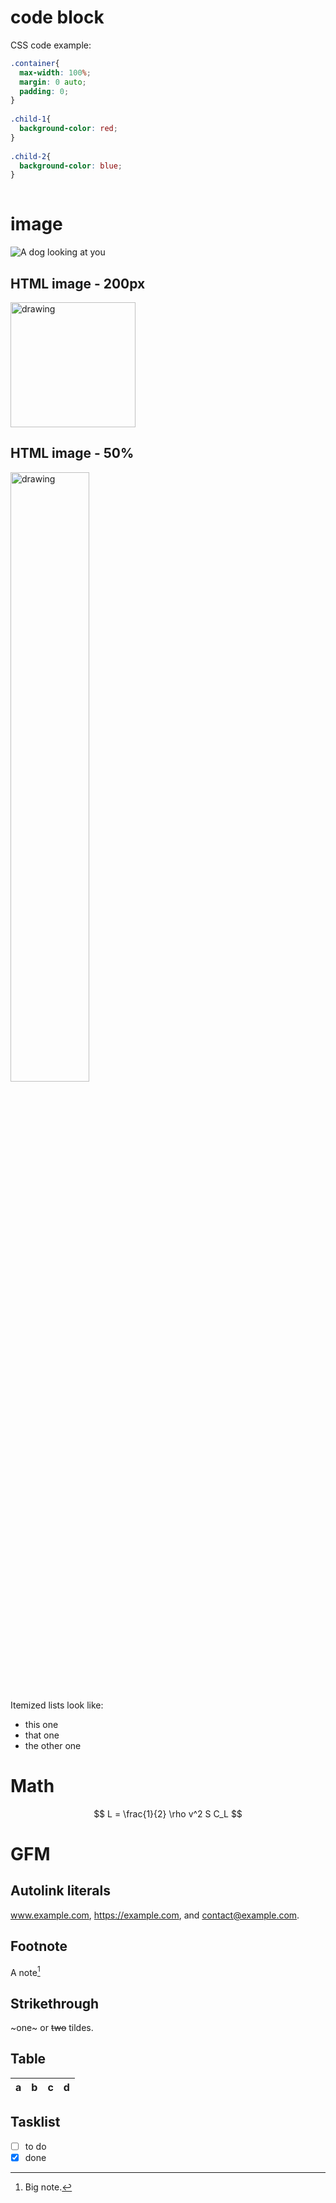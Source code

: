 
# code block

CSS code example:
 
~~~css
.container{
  max-width: 100%;
  margin: 0 auto;
  padding: 0;
}
 
.child-1{
  background-color: red;
}
 
.child-2{
  background-color: blue;
}
 
~~~

# image

![A dog looking at you](https://ichef.bbci.co.uk/news/976/cpsprodpb/17638/production/_124800859_gettyimages-817514614.jpg)


## HTML image - 200px

<img src="https://ichef.bbci.co.uk/news/976/cpsprodpb/17638/production/_124800859_gettyimages-817514614.jpg" alt="drawing" width="200px"/>

## HTML image - 50%

<img src="https://ichef.bbci.co.uk/news/976/cpsprodpb/17638/production/_124800859_gettyimages-817514614.jpg" alt="drawing" width = 50%>

Itemized lists look like:

*   this one
*   that one
*   the other one


# Math

$$
L = \frac{1}{2} \rho v^2 S C_L
$$

# GFM

## Autolink literals

www.example.com, https://example.com, and contact@example.com.

## Footnote

A note[^1]

[^1]: Big note.

## Strikethrough

~one~ or ~~two~~ tildes.

## Table

| a | b  |  c |  d  |
| - | :- | -: | :-: |

## Tasklist

* [ ] to do
* [x] done
